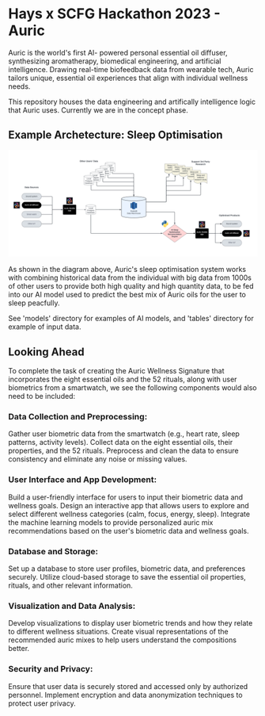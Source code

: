 # Hays x SCFG Hackathon 2023 - Auric

Auric is the world's first AI- powered personal essential oil diffuser, synthesizing aromatherapy, biomedical engineering, and artificial intelligence. Drawing real-time biofeedback data from wearable tech, Auric tailors unique, essential oil experiences that align with individual wellness needs.

This repository houses the data engineering and artifically intelligence logic that Auric uses. Currently we are in the concept phase.

## Example Archetecture: Sleep Optimisation

![Sleep Optimisation data architecture diagram](Images/Sleep_Optimisation_data_architecture.png)

As shown in the diagram above, Auric's sleep optimisation system works with combining historical data from the individual with big data from 1000s of other users to provide both high quality and high quantity data, to be fed into our AI model used to predict the best mix of Auric oils for the user to sleep peacfully. 

See 'models' directory for examples of AI models, and 'tables' directory for example of input data.

## Looking Ahead

To complete the task of creating the Auric Wellness Signature that incorporates the eight essential oils and the 52 rituals, along with user biometrics from a smartwatch, we see the following components would also need to be included:

### Data Collection and Preprocessing:
Gather user biometric data from the smartwatch (e.g., heart rate, sleep patterns, activity levels).
Collect data on the eight essential oils, their properties, and the 52 rituals.
Preprocess and clean the data to ensure consistency and eliminate any noise or missing values.

### User Interface and App Development:
Build a user-friendly interface for users to input their biometric data and wellness goals.
Design an interactive app that allows users to explore and select different wellness categories (calm, focus, energy, sleep).
Integrate the machine learning models to provide personalized auric mix recommendations based on the user's biometric data and wellness goals.

### Database and Storage:
Set up a database to store user profiles, biometric data, and preferences securely.
Utilize cloud-based storage to save the essential oil properties, rituals, and other relevant information.

### Visualization and Data Analysis:
Develop visualizations to display user biometric trends and how they relate to different wellness situations.
Create visual representations of the recommended auric mixes to help users understand the compositions better.

### Security and Privacy:
Ensure that user data is securely stored and accessed only by authorized personnel.
Implement encryption and data anonymization techniques to protect user privacy.
